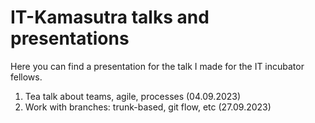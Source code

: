# IT-Kamasutra talks and presentations
Here you can find a presentation for the talk I made for the IT incubator fellows.

1. Tea talk about teams, agile, processes (04.09.2023)
2. Work with branches: trunk-based, git flow, etc (27.09.2023)
